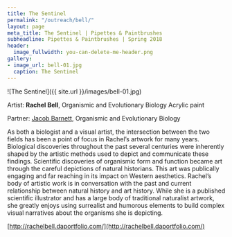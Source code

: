 ```yaml
---
title: The Sentinel
permalink: "/outreach/bell/"
layout: page
meta_title: The Sentinel | Pipettes & Paintbrushes
subheadline: Pipettes & Paintbrushes | Spring 2018
header:
  image_fullwidth: you-can-delete-me-header.png
gallery:
- image_url: bell-01.jpg
  caption: The Sentinel
---
```


![The Sentinel]({{ site.url }}/images/bell-01.jpg)

Artist: **Rachel Bell**, Organismic and Evolutionary Biology
Acrylic paint

Partner: [Jacob Barnett](http://thatslifesci.com/authors/jbarnett), Organismic and Evolutionary Biology

As both a biologist and a visual artist, the intersection between the two fields has been a point of focus in Rachel’s artwork for many years. Biological discoveries throughout the past several centuries were inherently shaped by the artistic methods used to depict and communicate these findings. Scientific discoveries of organismic form and function became art through the careful depictions of natural historians. This art was publically engaging and far reaching in its impact on Western aesthetics. Rachel’s body of artistic work is in conversation with the past and current relationship between natural history and art history. While she is a published scientific illustrator and has a large body of traditional naturalist artwork, she greatly enjoys using surrealist and humorous elements to build complex visual narratives about the organisms she is depicting.

[http://rachelbell.daportfolio.com/](http://rachelbell.daportfolio.com/)
